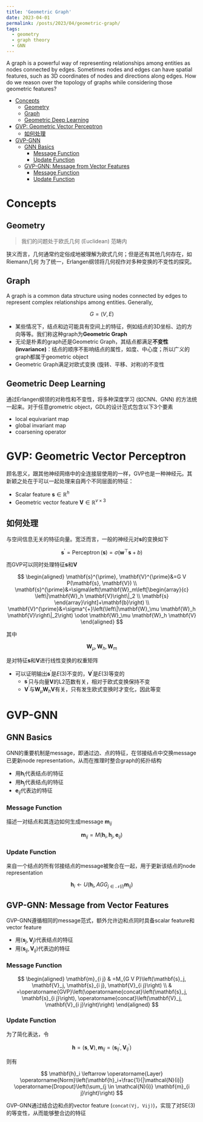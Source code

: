 ```yaml
---
title: 'Geometric Graph'
date: 2023-04-01
permalink: /posts/2023/04/geometric-graph/
tags:
  - geometry
  - graph theory
  - GNN
---
```


A graph is a powerful way of representing relationships among entities as nodes connected by edges. Sometimes nodes and edges can have spatial features, such as 3D coordinates of nodes and directions along edges. How do we reason over the topology of graphs while considering those geometric features?

- [Concepts](#concepts)
	- [Geometry](#geometry)
	- [Graph](#graph)
	- [Geometric Deep Learning](#geometric-deep-learning)
- [GVP: Geometric Vector Perceptron](#gvp-geometric-vector-perceptron)
	- [如何处理](#如何处理)
- [GVP-GNN](#gvp-gnn)
	- [GNN Basics](#gnn-basics)
		- [Message Function](#message-function)
		- [Update Function](#update-function)
	- [GVP-GNN: Message from Vector Features](#gvp-gnn-message-from-vector-features)
		- [Message Function](#message-function-1)
		- [Update Function](#update-function-1)


# Concepts
## Geometry
> 我们的问题处于欧氏几何 (Euclidean) 范畴内

狭义而言，几何通常约定俗成地被理解为欧式几何；但是还有其他几何存在，如Riemann几何
为了统一，Erlangen纲领将几何视作对多种变换的不变性的探究。

## Graph
A graph is a common data structure using nodes connected by edges to represent complex relationships among entities. Generally, 

$$
G = (V, E)
$$

- 某些情况下，结点和边可能具有空间上的特征，例如结点的3D坐标、边的方向等等。我们称这种graph为**Geometric Graph**
- 无论是朴素的graph还是Geometric Graph，其结点都满足**不变性 (invariance)**：结点的顺序不影响结点的属性，如度、中心度；所以广义的graph都属于geometric object
- Geometric Graph满足对欧式变换 (旋转、平移、对称)的不变性


## Geometric Deep Learning

通过Erlangen纲领的对称性和不变性，将多种深度学习 (如CNN、GNN) 的方法统一起来。对于任意grometric object，GDL的设计范式包含以下3个要素
- local equivariant map
- global invariant map
- coarsening operator


# GVP: Geometric Vector Perceptron

顾名思义，跟其他神经网络中的全连接层使用的一样，GVP也是一种神经元。其新颖之处在于可以一起处理来自两个不同层面的特征：
- Scalar feature $\textbf{s}\in \mathbb{R}^{h}$
- Geometric vector feature $\textbf{V}\in \mathbb{R}^{v\times 3}$


## 如何处理

与空间信息无关的特征向量。宽泛而言，一般的神经元对$\textbf{s}$的变换如下

$$
\mathbf{s}^{\prime}=\operatorname{Perceptron}(\mathbf{s})=\sigma\left(\mathbf{w}^{\top} \mathbf{s}+b\right)
$$

而GVP可以同时处理特征$\textbf{s}$和$\textbf{V}$

$$
\begin{aligned}
\mathbf{s}^{\prime}, \mathbf{V}^{\prime}&=G V P(\mathbf{s}, \mathbf{V}) \\
\mathbf{s}^{\prime}&=\sigma\left(\mathbf{W}_m\left[\begin{array}{c}
\left\|\mathbf{W}_h \mathbf{V}\right\|_2 \\
\mathbf{s}
\end{array}\right]+\mathbf{b}\right) \\
\mathbf{V}^{\prime}&=\sigma^{+}\left(\left\|\mathbf{W}_\mu \mathbf{W}_h \mathbf{V}\right\|_2\right) \odot \mathbf{W}_\mu \mathbf{W}_h \mathbf{V}
\end{aligned}
$$

其中

$$\textbf{W}_{\mu},\textbf{W}_{h},\textbf{W}_{m}$$

是对特征$\textbf{s}$和$\textbf{V}$进行线性变换的权重矩阵
- 可以证明输出$\mathbf{s}^{\prime}$是$E(3)$不变的，$\mathbf{V}^{\prime}$是$E(3)$等变的
	- $\mathbf{s}^{\prime}$只与向量$\mathbf{V}$的L2范数有关，相对于欧式变换保持不变
	- $\mathbf{V}^{\prime}$与$\mathbf{W}_\mu \mathbf{W}_h \mathbf{V}$有关，只有发生欧式变换时才变化，因此等变


# GVP-GNN
## GNN Basics

GNN的重要机制是message，即通过边、点的特征，在邻接结点中交换message已更新node representation，从而在推理时整合graph的拓扑结构
- 用$\mathbf{h}_{i}$代表结点$i$的特征
- 用$\mathbf{h}_{j}$代表结点$j$的特征
- $\mathbf{e}_{ij}$代表边的特征

### Message Function

描述一对结点和其连边如何生成message $\mathbf{m}_{ij}$

$$
\mathbf{m}_{ij}=M(\mathbf{h}_{i}, \mathbf{h}_{j}, \mathbf{e}_{ij})
$$

### Update Function

来自一个结点的所有邻接结点的message被聚合在一起，用于更新该结点的node representation

$$
\mathbf{h}_i \leftarrow U\left(\mathbf{h}_i, A G G_{j \in \mathcal{N}(i)} \mathbf{m}_{i j}\right)
$$

## GVP-GNN: Message from Vector Features

GVP-GNN遵循相同的message范式，额外允许边和点同时具备scalar feature和vector feature
* 用$(\mathbf{s}_j, \mathbf{V}_j)$代表结点的特征
* 用$(\mathbf{s}_{i j}, \mathbf{V}_{i j})$代表边的特征

### Message Function

$$
\begin{aligned}
\mathbf{m}_{i j} & =M_{G V P}\left(\mathbf{s}_j, \mathbf{V}_j, \mathbf{s}_{i j}, \mathbf{V}_{i j}\right) \\
& =\operatorname{GVP}\left(\operatorname{concat}\left(\mathbf{s}_j, \mathbf{s}_{i j}\right), \operatorname{concat}\left(\mathbf{V}_j, \mathbf{V}_{i j}\right)\right)
\end{aligned}
$$

### Update Function
为了简化表达，令

$$\mathbf{h}=(\mathbf{s}, \mathbf{V}), \mathbf{m}_{ij}=(\mathbf{s}^{\prime}_{ij}, \mathbf{V}^{\prime}_{ij})$$

则有

$$
\mathbf{h}_i \leftarrow \operatorname{Layer} \operatorname{Norm}\left(\mathbf{h}_i+\frac{1}{|\mathcal{N}(i)|} \operatorname{Dropout}\left(\sum_{j \in \mathcal{N}(i)} \mathbf{m}_{i j}\right)\right)
$$

GVP-GNN通过结合边和点的vector feature (`concat(Vj, Vij)`)，实现了对SE(3)的等变性，从而能够整合边的特征